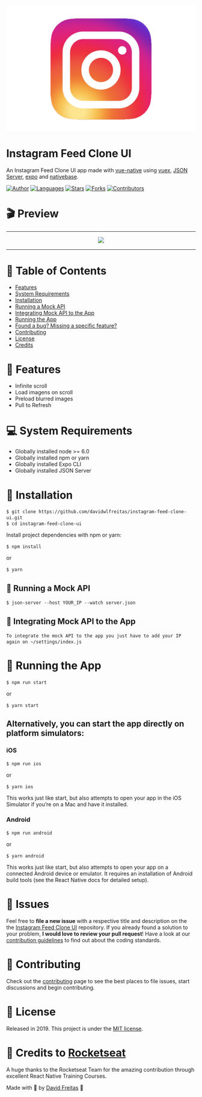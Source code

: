 ![Instagram Logo](logo.png)
# Instagram Feed Clone UI

An Instagram Feed Clone UI app made with [vue-native](https://vue-native.io/) using [vuex](https://vuex.vuejs.org/), [JSON Server](https://github.com/typicode/json-server),  [expo](https://docs.expo.io/) and [nativebase](https://nativebase.io/).

[![Author](https://img.shields.io/badge/author-DavidFreitas-f06040?style=flat-square)](https://github.com/davidwlfreitas)
[![Languages](https://img.shields.io/github/languages/count/davidwlfreitas/instagram-feed-clone-ui?color=%23f06040&style=flat-square)](#)
[![Stars](https://img.shields.io/github/stars/davidwlfreitas/instagram-feed-clone-ui?color=f06040&style=flat-square)](https://github.com/davidwlfreitas/instagram-feed-clone-ui/stargazers)
[![Forks](https://img.shields.io/github/forks/davidwlfreitas/instagram-feed-clone-ui?color=%23f06040&style=flat-square)](https://github.com/davidwlfreitas/instagram-feed-clone-ui/network/members)
[![Contributors](https://img.shields.io/github/contributors/davidwlfreitas/instagram-feed-clone-ui?color=f06040&style=flat-square)](https://github.com/davidwlfreitas/instagram-feed-clone-ui/graphs/contributors)

# :clapper: Preview

---

<p align="center">
    <img src="preview.gif" width="700"/>
</p>

---

# :pushpin: Table of Contents

* [Features](#rocket-features)
* [System Requirements](#computer-system-requirements)
* [Installation](#construction_worker-installation)
* [Running a Mock API](#satellite-running-a-mock-api)
* [Integrating Mock API to the App](#electric_plug-integrating-mock-api-to-the-app)
* [Running the App](#tophat-running-the-app)
* [Found a bug? Missing a specific feature?](#bug-issues)
* [Contributing](#tada-contributing)
* [License](#closed_book-license)
* [Credits](#confetti_ball-credits-to-rocketseat)

# :rocket: Features

- Infinite scroll
- Load imagens on scroll
- Preload blurred images
- Pull to Refresh

# :computer: System Requirements

 - Globally installed node >= 6.0
 - Globally installed npm or yarn
 - Globally installed Expo CLI
 - Globally installed JSON Server

# :construction_worker: Installation

    $ git clone https://github.com/davidwlfreitas/instagram-feed-clone-ui.git
    $ cd instagram-feed-clone-ui


Install project dependencies with npm or yarn:

    $ npm install
or

    $ yarn

## :satellite: Running a Mock API


    $ json-server --host YOUR_IP --watch server.json

## :electric_plug: Integrating Mock API to the App

    To integrate the mock API to the app you just have to add your IP again on ~/settings/index.js 

# :tophat: Running the App


    $ npm run start
or

    $ yarn start


## Alternatively, you can start the app directly on platform simulators:
### iOS

    $ npm run ios
or

    $ yarn ios

This works just like start, but also attempts to open your app in the iOS Simulator if you’re on a Mac and have it installed.

### Android

    $ npm run android
or

    $ yarn android

This works just like start, but also attempts to open your app on a connected Android device or emulator. It requires an installation of Android build tools (see the React Native docs for detailed setup).

# :bug: Issues

Feel free to **file a new issue** with a respective title and description on the the [Instagram Feed Clone UI](https://github.com/davidwlfreitas/instagram-feed-clone-ui/issues) repository. If you already found a solution to your problem, **I would love to review your pull request**! Have a look at our [contribution guidelines](https://github.com/davidwlfreitas/instagram-feed-clone-ui/blob/master/CONTRIBUTING.md) to find out about the coding standards.

# :tada: Contributing

Check out the [contributing](https://github.com/davidwlfreitas/instagram-feed-clone-ui/blob/master/CONTRIBUTING.md) page to see the best places to file issues, start discussions and begin contributing.

# :closed_book: License

Released in 2019. This project is under the [MIT license](https://github.com/davidwlfreitas/instagram-feed-clone-ui/blob/master/LICENSE).

# :confetti_ball: Credits to [Rocketseat](https://rocketseat.com.br/)

A huge thanks to the Rocketseat Team for the amazing contribution through excellent React Native Training Courses.

Made with :beers: by [David Freitas](https://github.com/davidwlfreitas) :8ball:
